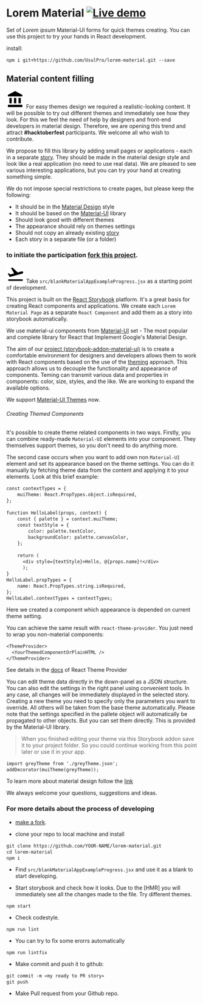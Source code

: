 # Lorem Material [![Live demo](https://img.shields.io/badge/Live%20Demo-%20Storybook-brightgreen.svg)](https://usulpro.github.io/lorem-material/)

Set of _Lorem ipsum_ Material-UI forms for quick themes creating. You can use this project to try your hands in React development.

install:
```shell
npm i git+https://github.com/UsulPro/lorem-material.git --save
```

## Material content filling
![Material](doc/icons/ic_account_balance_black.png)
For easy themes design we required a realistic-looking content. It will be possible to try out different themes and immediately see how they look. For this we feel the need of help by designers and front-end developers in material design. Therefore, we are opening this trend and attract **#hacktoberfest** participants. We welcome all who wish to contribute.

We propose to fill this library by adding small pages or applications - each in a separate [story](https://sm-react.github.io/storybook-addon-material-ui/?theme-ind=0&theme-sidebar=false&theme-full=false&selectedKind=Material%20App&selectedStory=Hactoberfest%20issues%3A&full=0&down=1&left=1&panelRight=0&downPanel=sm%2Fstorybook-addon-material-ui%2Fmaterial-panel). They should be made in the material design style and look like a real application (no need to use real data). We are pleased to see various interesting applications, but you can try your hand at creating something simple.

We do not impose special restrictions to create pages, but please keep the following:
- It should be in the [Material Design](https://material.google.com/) style
- It should be based on the [Material-UI](http://www.material-ui.com/#/) library
- Should look good with different themes
- The appearance should rely on themes settings
- Should not copy an already existing [story](https://sm-react.github.io/storybook-addon-material-ui)
- Each story in a separate file (or a folder)

### to initiate the participation [fork this project](https://github.com/UsulPro/lorem-material/fork).

![Material](doc/icons/ic_flight_takeoff.png)
Take `src/blankMaterialAppExampleProgress.jsx` as a starting point of development.

This project is built on the [React Storybook](https://getstorybook.io/docs) platform. It's a great basis for creating React components and applications. We create each `Lorem Material Page` as a separate `React Component` and add them as a story into storybook automatically.

We use material-ui components from [Material-UI](http://www.material-ui.com/#/) set  - The most popular and complete library for React that Implement Google's Material Design.

The aim of our [project (storybook-addon-material-ui)](https://github.com/sm-react/storybook-addon-material-ui) is to create a comfortable environment for designers and developers allows them to work with React components based on the use of the [theming](https://facebook.github.io/react/docs/context.html#passing-info-automatically-through-a-tree) approach. This approach allows us to decouple the functionality and appearance of components. Teming can transmit various data and properties in components: color, size, styles, and the like. We are working to expand the available options.

We support [Material-UI Themes](http://www.material-ui.com/#/customization/themes) now.

###### Creating Themed Components

It's possible to create theme related components in two ways. Firstly, you can combine ready-made `Material-UI` elements into your component. They themselves support themes, so you don't need to do anything more. 

The second case occurs when you want to add own non `Material-UI` element and set its appearance based on the theme settings. You can do it manually by fetching theme data from the content and applying it to your elements. Look at this brief example:

```
const contextTypes = {
    muiTheme: React.PropTypes.object.isRequired,
};

function HelloLabel(props, context) {
    const { palette } = context.muiTheme;
    const textStyle = {
        color: palette.textColor,
        backgroundColor: palette.canvasColor,
    };
    
    return (
      <div style={textStyle}>Hello, @{props.name}!</div>
      );
}
HelloLabel.propTypes = {
    name: React.PropTypes.string.isRequired,
};
HelloLabel.contextTypes = contextTypes;

```
Here we created a component which appearance is depended on current theme setting.

You can achieve the same result with `react-theme-provider`. You just need to wrap you non-material components:

```
<ThemeProvider>
  <YourThemedComponentOrPlainHTML />
</ThemeProvider>
```

See details in the [docs](https://github.com/sm-react/react-theme-provider) of React Theme Provider

You can edit theme data directly in the down-panel as a JSON structure. You can also edit the settings in the right panel using convenient tools. In any case, all changes will be immediately displayed in the selected story. Creating a new theme you need to specify only the parameters you want to override. All others will be taken from the base theme automatically. Please note that the settings specified in the pallete object will automatically be propagated to other objects. But you can set them directly. This is provided by the Material-UI library.
> When you finished editing your theme via this Storybook addon save it to your project folder. So you could continue working from this point later or use it in your app.

```
import greyTheme from './greyTheme.json';
addDecorator(muiTheme(greyTheme));
```

To learn more about material design follow the [link](https://material.google.com/)

We always welcome your questions, suggestions and ideas.

### For more details about the process of developing

- [make a fork](https://github.com/sm-react/storybook-addon-material-ui/fork).

- clone your repo to local machine and install

```
git clone https://github.com/YOUR-NAME/lorem-material.git
cd lorem-material
npm i
```

- Find `src/blankMaterialAppExampleProgress.jsx` and use it as a blank to start developing.


- Start storybook and check how it looks. Due to the [HMR] you will immediately see all the changes made to the file. Try different themes.
```
npm start
```

- Check codestyle.
```
npm run lint
```

- You can try to fix some erorrs automatically

```
npm run lintfix
```

- Make commit and push it to github: 

```
git commit -m «my ready to PR story»
git push

```

- Make  Pull request from your Github repo. 
